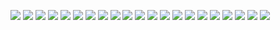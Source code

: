 ![](https://github.com/Frank-Hong/photos/blob/master/IMG_20220713_154929.jpg)
![](https://github.com/Frank-Hong/photos/blob/master/IMG_20220713_154940.jpg)
![](https://github.com/Frank-Hong/photos/blob/master/IMG_20220713_155006.jpg)
![](https://github.com/Frank-Hong/photos/blob/master/IMG_20220713_155037.jpg)
![](https://github.com/Frank-Hong/photos/blob/master/IMG_20220713_180046.jpg)
![](https://github.com/Frank-Hong/photos/blob/master/IMG_20220713_180328.jpg)
![](https://github.com/Frank-Hong/photos/blob/master/IMG_20220713_180335.jpg)
![](https://github.com/Frank-Hong/photos/blob/master/IMG_20220713_180411.jpg)
![](https://github.com/Frank-Hong/photos/blob/master/IMG_20220713_180849.jpg)
![](https://github.com/Frank-Hong/photos/blob/master/IMG_20220713_181340.jpg)
![](https://github.com/Frank-Hong/photos/blob/master/IMG_20220713_181354.jpg)
![](https://github.com/Frank-Hong/photos/blob/master/IMG_20220713_181504.jpg)
![](https://github.com/Frank-Hong/photos/blob/master/IMG_20220713_182234.jpg)
![](https://github.com/Frank-Hong/photos/blob/master/IMG_20220713_182912.jpg)
![](https://github.com/Frank-Hong/photos/blob/master/IMG_20220713_183739.jpg)
![](https://github.com/Frank-Hong/photos/blob/master/IMG_20220713_183810.jpg)
![](https://github.com/Frank-Hong/photos/blob/master/IMG_20220713_184342.jpg)
![](https://github.com/Frank-Hong/photos/blob/master/IMG_20220713_190322.jpg)
![](https://github.com/Frank-Hong/photos/blob/master/IMG_20220713_190627.jpg)
![](https://github.com/Frank-Hong/photos/blob/master/IMG_20220713_191904.jpg)
![](https://github.com/Frank-Hong/photos/blob/master/IMG_20220713_192132.jpg)